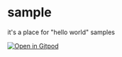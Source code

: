 # sample
it's a place for "hello world" samples

[![Open in Gitpod](https://gitpod.io/button/open-in-gitpod.svg)](https://gitpod.io/#https://github.com/vymarkov/sample)
